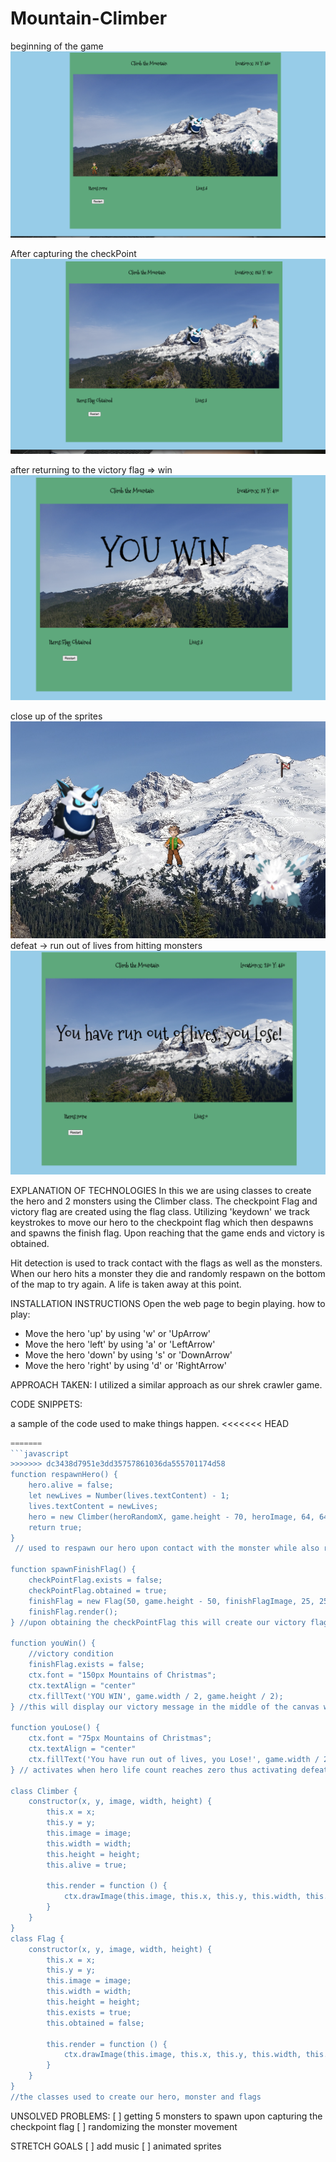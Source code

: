 # Mountain-Climber

beginning of the game
![Alt text](<img/beginning of game.png>)

After capturing the checkPoint
![Alt text](<img/flag captured.png>)

after returning to the victory flag => win
![Alt text](img/declaration_of_victory.png)

close up of the sprites
![Alt text](img/Sprites.png)
defeat -> run out of lives from hitting monsters
![Alt text](img/defeat.png)

EXPLANATION OF TECHNOLOGIES
In this we are using classes to create the hero and 2 monsters using the Climber class. The checkpoint Flag and victory flag are created using the flag class. 
Utilizing 'keydown' we track keystrokes to move our hero to the checkpoint flag which then despawns and spawns the finish flag. Upon reaching that the game ends and victory is obtained.

Hit detection is used to track contact with the flags as well as the monsters. When our hero hits a monster they die and randomly respawn on the bottom of the map to try again. A life is taken away at this point.

INSTALLATION INSTRUCTIONS
Open the web page to begin playing. 
how to play:
* Move the hero 'up' by using 'w' or 'UpArrow'
* Move the hero 'left' by using 'a' or 'LeftArrow'
* Move the hero 'down' by using 's' or 'DownArrow'
* Move the hero 'right' by using 'd' or 'RightArrow'

APPROACH TAKEN:
I utilized a similar approach as our shrek crawler game.

CODE SNIPPETS: 

a sample of the code used to make things happen.
<<<<<<< HEAD
```javaScript
=======
```javascript
>>>>>>> dc3438d7951e3dd35757861036da555701174d58
function respawnHero() {
    hero.alive = false;
    let newLives = Number(lives.textContent) - 1;
    lives.textContent = newLives;
    hero = new Climber(heroRandomX, game.height - 70, heroImage, 64, 64);
    return true;
}
 // used to respawn our hero upon contact with the monster while also removing 1 life counter and spawning a new hero.

function spawnFinishFlag() {
    checkPointFlag.exists = false;
    checkPointFlag.obtained = true;
    finishFlag = new Flag(50, game.height - 50, finishFlagImage, 25, 25);
    finishFlag.render();
} //upon obtaining the checkPointFlag this will create our victory flag

function youWin() {
    //victory condition
    finishFlag.exists = false;
    ctx.font = "150px Mountains of Christmas";
    ctx.textAlign = "center"
    ctx.fillText('YOU WIN', game.width / 2, game.height / 2);
} //this will display our victory message in the middle of the canvas while clearing it.

function youLose() {
    ctx.font = "75px Mountains of Christmas";
    ctx.textAlign = "center"
    ctx.fillText('You have run out of lives, you Lose!', game.width / 2, game.height / 2);
} // activates when hero life count reaches zero thus activating defeat conditions.

class Climber {
    constructor(x, y, image, width, height) {
        this.x = x;
        this.y = y;
        this.image = image;
        this.width = width;
        this.height = height;
        this.alive = true;

        this.render = function () {
            ctx.drawImage(this.image, this.x, this.y, this.width, this.height)
        }
    }
}
class Flag {
    constructor(x, y, image, width, height) {
        this.x = x;
        this.y = y;
        this.image = image;
        this.width = width;
        this.height = height;
        this.exists = true;
        this.obtained = false;

        this.render = function () {
            ctx.drawImage(this.image, this.x, this.y, this.width, this.height)
        }
    }
}
//the classes used to create our hero, monster and flags
``` 

UNSOLVED PROBLEMS:
[ ] getting 5 monsters to spawn upon capturing the checkpoint flag 
[ ] randomizing the monster movement

STRETCH GOALS
[ ] add music
[ ] animated sprites